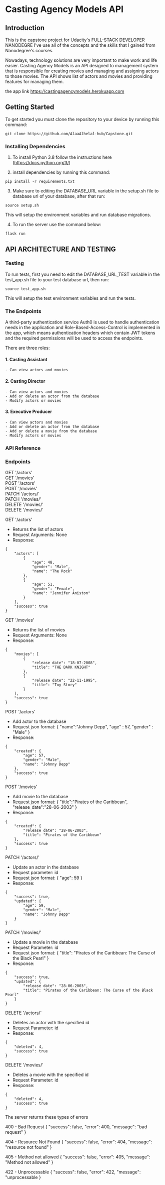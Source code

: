 #  Casting Agency Models API

## Introduction
This is the capstone project for Udacity's FULL-STACK DEVELOPER NANODEGRE I've use all of the concepts and the skills that I gained from Nanodegree's courses.

Nowadays, technology solutions are very important to make work and life easier. Casting Agency Models is an API designed to management system that is responsible for creating movies and managing and assigning actors to those movies. The API shows list of actors and movies and providing features for managing them.

the app link
https://castingagencymodels.herokuapp.com


## Getting Started

To get started you must clone the repository to your device by running this command:
```
git clone https://github.com/AlaaAlhelal-hub/Capstone.git
```

### Installing Dependencies

1. To install Python 3.8 follow the instructions here (https://docs.python.org/3/)

2. install dependencies by running this command:
```
pip install -r requirements.txt
```

3. Make sure to editing the DATABASE_URL variable in the setup.sh file to database url of your database, after that run:
```
source setup.sh
```
This will setup the environment variables and run database migrations.


4. To run the server use the command below:
```
flask run
```



## API ARCHITECTURE AND TESTING

### Testing
To run tests, first you need to edit the DATABASE_URL_TEST variable in the test_app.sh file to your test database url, then run:
```
source test_app.sh
```
This will setup the test environment variables and run the tests.




### The Endpoints
A third-party authentication service Auth0 is used to handle authentication needs in the application and Role-Based-Access-Control is implemented in the app, which means authentication headers which contain JWT tokens and the required permissions will be used to access the endpoints.

There are three roles:

#### 1. Casting Assistant
    - Can view actors and movies

#### 2. Casting Director
    - Can view actors and movies
    - Add or delete an actor from the database
    - Modify actors or movies

#### 3. Executive Producer
    - Can view actors and movies
    - Add or delete an actor from the database
    - Add or delete a movie from the database
    - Modify actors or movies


### API Reference

### Endpoints

GET '/actors' \
GET '/movies' \
POST '/actors' \
POST '/movies' \
PATCH '/actors/<id>' \
PATCH '/movies/<id>' \
DELETE '/movies/<id>' \
DELETE '/movies/<id>'



GET '/actors'
- Returns the list of actors
- Request Arguments: None
- Response:
```
{
    "actors": [
        {
            "age": 48,
            "gender": "Male",
            "name": "The Rock"
        },
        {
            "age": 51,
            "gender": "Female",
            "name": "Jennifer Aniston"
        }
    ],
    "success": true
}
```

GET '/movies'
- Returns the list of movies
- Request Arguments: None
- Response:
```
{
    "movies": [
        {
            "release date": "18-07-2008",
            "title": "THE DARK KNIGHT"
        },
        {
            "release date": "22-11-1995",
            "title": "Toy Story"
        }
    ],
    "success": true
}
```

POST '/actors'
- Add actor to the database
- Request json format:
{
        "name":"Johnny Depp",
        "age" : 57,
        "gender" : "Male"
}
- Response:
```
{
    "created": {
        "age": 57,
        "gender": "Male",
        "name": "Johnny Depp"
    },
    "success": true
}
```

POST '/movies'
- Add movie to the database
- Request json format:
{
    "title":"Pirates of the Caribbean",
    "release_date":"28-06-2003"
}
- Response:
```
{
    "created": {
        "release date": "28-06-2003",
        "title": "Pirates of the Caribbean"
    },
    "success": true
}
```

PATCH '/actors/<id>'
- Update an actor in the database
- Request parameter: id
- Request json format: {
    "age": 59
  }
- Response:
```
{
    "success": true,
    "updated": {
        "age": 59,
        "gender": "Male",
        "name": "Johnny Depp"
    }
}
```

PATCH '/movies/<id>'
- Update a movie in the database
- Request Parameter: id
- Request json format: {
    "title": "Pirates of the Caribbean: The Curse of the Black Pearl"
  }
- Response:
```
{
    "success": true,
    "updated": {
        "release date": "28-06-2003",
        "title": "Pirates of the Caribbean: The Curse of the Black Pearl"
    }
}
```

DELETE '/actors/<id>'
- Deletes an actor with the specified id
- Request Parameter: id
- Response:
```
{
    "deleted": 4,
    "success": true
}
```

DELETE '/movies/<id>'
- Deletes a movie with the specified id
- Request Parameter: id
- Response:
```
{
    "deleted": 4,
    "success": true
}
```


The server returns these types of errors

400 - Bad Request
  {
    "success": false,
    "error": 400,
    "message": "bad request"
  }

404 - Resource Not Found
  {
    "success": false,
    "error": 404,
    "message": "resource not found"
  }

405 - Method not allowed
  {
    "success": false,
    "error": 405,
    "message": "Method not allowed"
  }

422 - Unprocessable
  {
    "success": false,
    "error": 422,
    "message": "unprocessable
  }
